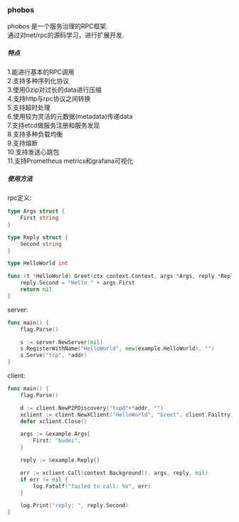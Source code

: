 ### phobos

phobos 是一个服务治理的RPC框架.  
通过对net/rpc的源码学习，进行扩展开发.

##### 特点

1.能进行基本的RPC调用  
2.支持多种序列化协议  
3.使用Gzip对过长的data进行压缩  
4.支持http与rpc协议之间转换  
5.支持超时处理  
6.使用较为灵活的元数据(metadata)传递data  
7.支持etcd做服务注册和服务发现  
8.支持多种负载均衡  
9.支持熔断  
10.支持发送心跳包  
11.支持Prometheus metrics和grafana可视化

##### 使用方法

rpc定义:
```go
type Args struct {
	First string
}

type Reply struct {
	Second string
}

type HelloWorld int

func (t *HelloWorld) Greet(ctx context.Context, args *Args, reply *Reply) error {
	reply.Second = "Hello " + args.First
	return nil
}
```

server:
```go
func main() {
	flag.Parse()

	s := server.NewServer(nil)
	s.RegisterWithName("HelloWorld", new(example.HelloWorld), "")
	s.Serve("tcp", *addr)
}
```

client:
```go
func main() {
	flag.Parse()

	d := client.NewP2PDiscovery("tcp@"+*addr, "")
	xclient := client.NewXClient("HelloWorld", "Greet", client.Failtry, client.RandomSelect, d, client.DefaultOption)
	defer xclient.Close()

	args := &example.Args{
		First: "budei",
	}

	reply := &example.Reply{}

	err := xclient.Call(context.Background(), args, reply, nil)
	if err != nil {
		log.Fatalf("failed to call: %v", err)
	}

	log.Print("reply: ", reply.Second)
}
```
